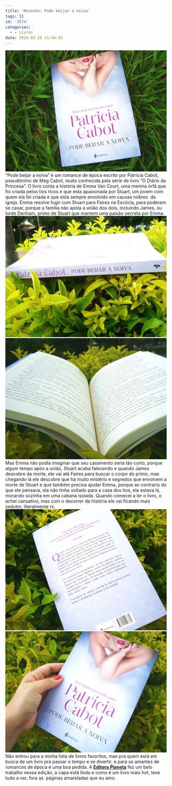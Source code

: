 ```yaml
---
title: 'Resenha: Pode beijar a noiva'
tags: []
id: '3574'
categories:
  - - Livros
date: 2016-03-26 11:44:43
---
```


[![resenha - Pode beijar a noiva - Patricia Cabot](/images/2016/03/capa-do-livro-Pode-beijar-a-noiva-Patricia-Cabot-1024x768.jpg)](/images/2016/03/capa-do-livro-Pode-beijar-a-noiva-Patricia-Cabot.jpg) “Pode beijar a noiva” é um romance de época escrito por Patricia Cabot, pseudônimo de Meg Cabot, muito conhecida pela série de livro “O Diário da Princesa”. O livro conta a história de Emma Van Court, uma menina órfã que foi criada pelos tios ricos e que esta apaixonada por Stuart, um jovem com quem ela foi criada e que esta sempre envolvido em causas nobres  da igreja. Emma resolve fugir com Stuart para Faires na Escócia, para poderem se casar, porque a família não apóia a união dos dois, incluindo James, ou lorde Denham, primo de Stuart que mantem uma paixão secreta por Emma. [![resumo do livro pode beijar a noiva ](/images/2016/03/lombada-do-livro-Pode-beijar-a-noiva-1024x768.jpg)](/images/2016/03/lombada-do-livro-Pode-beijar-a-noiva.jpg) [![Resenha Pode beijar a noiva - Patricia Cabot](/images/2016/03/pode-beijar-a-noiva-patricia-cabot-1024x768.jpg)](/images/2016/03/pode-beijar-a-noiva-patricia-cabot.jpg) Mas Emma não podia imaginar que seu casamento seria tão curto, porque algum tempo após a união, Stuart acaba falecendo e quando James descobre da morte, ele vai até Faires para buscar o corpo do primo, mas chegando lá ele descobre que há muito mistério e segredos que envolvem a morte de Stuart e que também precisa ajudar Emma, porque ao contrario do que ele pensava, ela não tinha voltado para a casa dos tios, ela estava lá, morando sozinha em uma cabana isolada. Quando comecei a ler o livro, o achei cansativo, mas com o decorrer da história ele vai ficando mais sedutor, literalmente rs. [![Pode beijar a noiva  - Patricia cabot - resenha ](/images/2016/03/contra-capa-do-livro-Pode-beijar-a-noiva-Patricia-cabot-1024x768.jpg)](/images/2016/03/contra-capa-do-livro-Pode-beijar-a-noiva-Patricia-cabot.jpg) [![pode beijar a noiva - livro hot - patricia cabot - resenha](/images/2016/03/resenha-Pode-beijar-a-noiva-1024x768.jpg)](/images/2016/03/resenha-Pode-beijar-a-noiva.jpg) Não entrou para a minha lista de livros favoritos, mas pra quem está em busca de um livro pra passar o tempo e se divertir, e para os amantes de romances de época é uma boa pedida. A **[Editora Planeta](http://www.planetadelivros.com.br/)** fez um belo trabalho nessa edição, a capa está linda e como é um livro mais hot, teve tudo a ver, fora as  páginas amareladas que eu amo.
